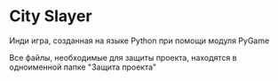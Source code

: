 # City Slayer
Инди игра, созданная на языке Python при помощи модуля PyGame

Все файлы, необходимые для защиты проекта, находятся в одноименной папке "Защита проекта"
